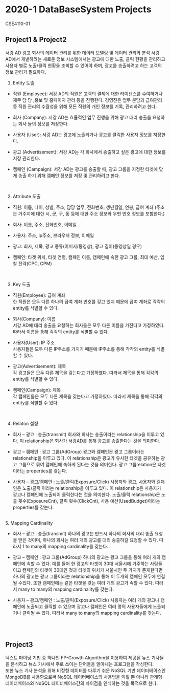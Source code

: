 # 2020-1 DataBaseSystem Projects
CSE4110-01

## Project1 & Project2
서강 AD 광고 회사의 데이터 관리를 위한 데이터 모델링 및 데이터 관리와 분석
서강 AD에서 개발하려는 새로운 정보 시스템에서는 광고에 대한 노출, 클릭 현황을 관리하고 사용자 별로 노출/클릭 현황을 조회할 수 있어야 하며, 광고를 송출하려고 하는 고객의 정보 관리가 필요하다.
<br/>

1. Entity 도출 
-	직원 (Employee): 
서강 AD의 직원은 고객의 결제에 대한 라이센스를 수여하거나 재무 담 당 ,홍보 및 홈페이지 관리 등을 진행한다. 경영진은 업무 분담과 급여관리 등 직원 관리의 수월성을 위해 모든 직원의 개인 정보를 기록, 관리하려고 한다.

-	회사 (Company): 
서강 AD는 효율적인 업무 진행을 위해 광고 대리 송출을 요청하는 회사 들의 정보를 저장한다.

-	사용자 (User): 
서강 AD는 광고에 노출되거나 광고를 클릭한 사용자 정보를 저장한다.

-	광고 (Advertisement): 
서강 AD는 각 회사에서 송출하고 싶은 광고에 대한 정보를 저장 관리한다.

-	캠페인 (Campaign): 
서강 AD는 광고를 송출할 때, 광고 그룹을 지정한 타겟에 맞게 송출 하기 위해 캠페인 정보를 저장 및 관리하려고 한다.
<br/>

2. Attribute 도출
- 직원:	이름, 나이, 성별, 주소, 담당 업무, 전화번호, 생년월일, 연봉, 급여 계좌
(주소는 거주지에 대한 시, 군, 구, 동 등에 대한 주소 정보와 우편 번호 정보를 포함한다.)

- 회사:	이름, 주소, 전화번호, 이메일

- 사용자:	주소, ip주소, 브라우저 정보, 이메일

- 광고:	회사, 제목, 광고 종류(이미지/동영상), 광고 길이(동영상일 경우)

- 캠페인:	타겟 위치, 타겟 연령, 캠페인 이름, 캠페인에 속한 광고 그룹, 최대 예산, 입찰 전략(CPC, CPM)


<br/>

3. Key 도출
-	직원(Employee): 급여 계좌  
한 직원은 모두 다른 하나의 급여 계좌 번호를 갖고 있지 때문에 급여 계좌로 각각의 entity를 식별할 수 있다.

-	회사(Company): 이름  
서강 AD에 대리 송출을 요청하는 회사들은 모두 다른 이름을 가진다고 가정하였다. 따라서 이름을 통해 각각의 entity를 식별할 수 있다.

-	사용자(User): IP 주소  
사용자들은 모두 다른 IP주소를 가지기 때문에 IP주소를 통해 각각의 entity를 식별할 수 있다.

-	광고(Advertisement): 제목  
각 광고들은 모두 다른 제목을 갖는다고 가정하였다. 따라서 제목을 통해 각각의 entity를 식별할 수 있다.

-	캠페인(Campaign): 제목  
각 캠페인들은 모두 다른 제목을 갖는다고 가정하였다. 따라서 제목을 통해 각각의 entity를 식별할 수 있다.

<br/>

4. Relaton 설정

-	회사 – 광고 : 송출(transmit)
회사와 회사는 송출이라는 relationship을 이루고 있다. 이 relationship은 회사가 서강AD를 통해 광고를 송출한다는 것을 의미한다.

-	광고 – 캠페인 : 광고 그룹(AdGroup)
광고와 캠페인은 광고 그룹이라는 relationship을 이루고 있다. 이 relationship은 광고가 유사한 타겟을 공유하는 광고 그룹으로 묶여 캠페인에 속하게 된다는 것을 의미한다. 광고 그룹relation은 타겟이라는 properties를 갖는다.

-	사용자 – 광고/캠페인 : 노출/클릭(Exposure/Click)
사용자와 광고, 사용자와 캠페인은 노출/클릭 이라는 relationship을 이루고 있다. 이 relationship은 사용자가 광고나 캠페인에 노출되어 클릭한다는 것을 의미한다.
노출/클릭 relationship은 노출 횟수(ExposureCnt), 클릭 횟수(ClickCnt), 사용 예산(UsedBudget)이라는 properties를 갖는다.

<br/>
5. Mapping Cardinality

-	회사 – 광고 : 송출(transmit)
하나의 광고는 반드시 하나의 회사의 대리 송출 요청을 받은 것이며, 하나의 회사는 여러 개의 광고를 대리 송출하길 요청할 수 있다.
따라서 1 to many의 mapping cardinality를 갖는다.

-	광고 – 캠페인 : 광고 그룹(AdGroup)
하나의 광고는 광고 그룹을 통해 여러 개의 캠페인에 속할 수 있다. 예를 들어 한 광고의 타겟이 30대 서울시에 거주하는 사람들 이고 캠페인의 타겟이 30대인 것과 타겟의 위치가 서울시인 두 가지가 존재한다면 하나의 광고는 광고 그룹이라는 relationship을 통해 이 두개의 캠페인 모두에 연결될 수있다.
또한 캠페인에는 같은 타겟을 갖는 여러 개의 광고가 속할 수 있다.
따라서 many to many의 mapping cardinality를 갖는다.

-	사용자 – 광고/캠페인 : 노출/클릭(Exposure/Click)
사용자는 여러 개의 광고나 캠페인에 노출되고 클릭할 수 있으며 광고나 캠페인은 여러 명의 사용자들에게 노출되거나 클릭될 수 있다.
따라서 many to many의 mapping cardinality를 갖는다.

<br/><br/>

## Project3
텍스트 마이닝 기법 중 하나인 FP-Growth Algorithm을 이용하여 제공된 뉴스 기사들을 분석하고 뉴스 기사에서 주로 쓰이는 단어들을 알아내는 프로그램을 작성한다.  
또한 뉴스 기사 분석을 위해 비정형 데이터를 다루기 쉬운 NoSQL 기반 데이터베이스인 MongoDB를 사용함으로써 NoSQL 데이터베이스의 사용법을 익힐 뿐 아니라 관계형 데이터베이스와 NoSQL 데이터베이스간의 차이점을 인식하는 것을 목적으로 한다.
